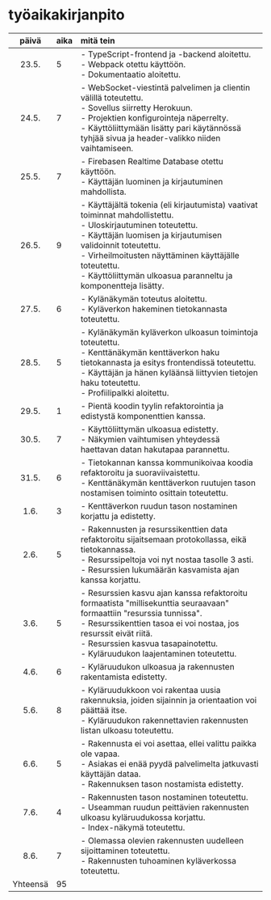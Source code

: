 # työaikakirjanpito

| päivä  | aika | mitä tein  |
| :----: |:-----| :-----|
| 23.5.  | 5    | - TypeScript-frontend ja -backend aloitettu.<br> - Webpack otettu käyttöön.<br> - Dokumentaatio aloitettu. |
| 24.5.  | 7    | - WebSocket-viestintä palvelimen ja clientin välillä toteutettu.<br> - Sovellus siirretty Herokuun.<br> - Projektien konfigurointeja näperrelty.<br> - Käyttöliittymään lisätty pari käytännössä tyhjää sivua ja header-valikko niiden vaihtamiseen. |
| 25.5.  | 7    | - Firebasen Realtime Database otettu käyttöön.<br> - Käyttäjän luominen ja kirjautuminen mahdollista.<br> |
| 26.5.  | 9    | - Käyttäjältä tokenia (eli kirjautumista) vaativat toiminnat mahdollistettu.<br> - Uloskirjautuminen toteutettu.<br> - Käyttäjän luomisen ja kirjautumisen validoinnit toteutettu.<br> - Virheilmoitusten näyttäminen käyttäjälle toteutettu.<br> - Käyttöliittymän ulkoasua paranneltu ja komponentteja lisätty. |
| 27.5.  | 6    | - Kylänäkymän toteutus aloitettu.<br> - Kyläverkon hakeminen tietokannasta toteutettu. |
| 28.5.  | 5    | - Kylänäkymän kyläverkon ulkoasun toimintoja toteutettu.<br> - Kenttänäkymän kenttäverkon haku tietokannasta ja esitys frontendissä toteutettu.<br> - Käyttäjän ja hänen kyläänsä liittyvien tietojen haku toteutettu.<br> - Profiilipalkki aloitettu. |
| 29.5.  | 1    | - Pientä koodin tyylin refaktorointia ja edistystä komponenttien kanssa. |
| 30.5.  | 7    | - Käyttöliittymän ulkoasua edistetty.<br> - Näkymien vaihtumisen yhteydessä haettavan datan hakutapaa parannettu. |
| 31.5.  | 6    | - Tietokannan kanssa kommunikoivaa koodia refaktoroitu ja suoraviivaistettu.<br> - Kenttänäkymän kenttäverkon ruutujen tason nostamisen toiminto osittain toteutettu. |
| 1.6.   | 3    | - Kenttäverkon ruudun tason nostaminen korjattu ja edistetty. |
| 2.6.   | 5    | - Rakennusten ja resurssikenttien data refaktoroitu sijaitsemaan protokollassa, eikä tietokannassa.<br> - Resurssipeltoja voi nyt nostaa tasolle 3 asti.<br> - Resurssien lukumäärän kasvamista ajan kanssa korjattu. |
| 3.6.   | 5    | - Resurssien kasvu ajan kanssa refaktoroitu formaatista "millisekunttia seuraavaan" formaattiin "resurssia tunnissa".<br> - Resurssikenttien tasoa ei voi nostaa, jos resurssit eivät riitä.<br> - Resurssien kasvua tasapainotettu.<br> - Kyläruudukon laajentaminen toteutettu. |
| 4.6.   | 6    | - Kyläruudukon ulkoasua ja rakennusten rakentamista edistetty. |
| 5.6.   | 8    | - Kyläruudukkoon voi rakentaa uusia rakennuksia, joiden sijainnin ja orientaation voi päättää itse.<br> - Kyläruudukon rakennettavien rakennusten listan ulkoasu toteutettu. |
| 6.6.   | 5    | - Rakennusta ei voi asettaa, ellei valittu paikka ole vapaa.<br> - Asiakas ei enää pyydä palvelimelta jatkuvasti käyttäjän dataa.<br> - Rakennuksen tason nostamista edistetty. |
| 7.6.   | 4    | - Rakennusten tason nostaminen toteutettu.<br> - Useamman ruudun peittävien rakennusten ulkoasu kyläruudukossa korjattu.<br> - Index-näkymä toteutettu. |
| 8.6.   | 7    | - Olemassa olevien rakennusten uudelleen sijoittaminen toteutettu.<br> - Rakennusten tuhoaminen kyläverkossa toteutettu. |
| Yhteensä | 95    |